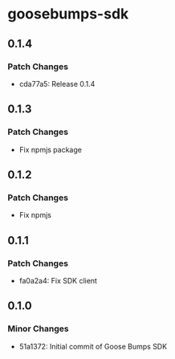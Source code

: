 # goosebumps-sdk

## 0.1.4

### Patch Changes

- cda77a5: Release 0.1.4

## 0.1.3

### Patch Changes

- Fix npmjs package

## 0.1.2

### Patch Changes

- Fix npmjs

## 0.1.1

### Patch Changes

- fa0a2a4: Fix SDK client

## 0.1.0

### Minor Changes

- 51a1372: Initial commit of Goose Bumps SDK
